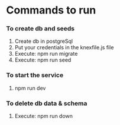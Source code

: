 Commands to run
===================

### To create db and seeds

1.  Create db in postgreSql
2.  Put your credentials in the knexfile.js file
3.  Execute: npm run migrate
4.  Execute: npm run seed

### To start the service
1.  npm run dev

### To delete db data & schema

1.  Execute: npm run down
